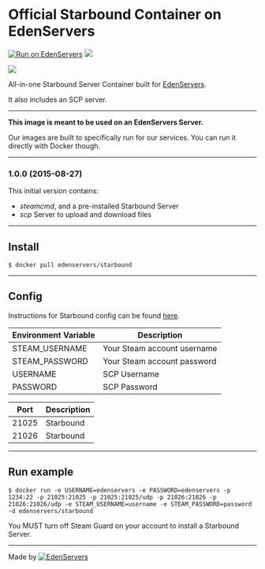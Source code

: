 # Official Starbound Container on EdenServers

[![Run on EdenServers](https://img.shields.io/badge/EdenServers-view-blue.svg)](http://www.edenservers.us)
[![](https://badge.imagelayers.io/edenservers/starbound:latest.svg)](https://imagelayers.io/?images=edenservers/starbound:latest 'Get your own badge on imagelayers.io')

![](http://image.noelshack.com/fichiers/2015/35/1440708784-logos.png)

All-in-one Starbound Server Container built for [EdenServers](http://www.edenservers.us).

It also includes an SCP server.

---

**This image is meant to be used on an EdenServers Server.**

Our images are built to specifically run for our services. You can run it directly with Docker though.

---
### 1.0.0 (2015-08-27)

This initial version contains:

* *steamcmd*, and a pre-installed Starbound Server
* *scp* Server to upload and download files

---

## Install

    $ docker pull edenservers/starbound

---

## Config

Instructions for Starbound config can be found [here](http://starbounder.org/Guide:Setting_Up_Multiplayer).

| Environment Variable  | Description |
| ------------- | ------------- |
| STEAM_USERNAME | Your Steam account username  |
| STEAM_PASSWORD   | Your Steam account password  |
| USERNAME    | SCP Username  |
| PASSWORD     | SCP Password  |

| Port  | Description |
| ------------- | ------------- |
| 21025 | Starbound  |
| 21026 | Starbound  |

---

## Run example

    $ docker run -e USERNAME=edenservers -e PASSWORD=edenservers -p 1234:22 -p 21025:21025 -p 21025:21025/udp -p 21026:21026 -p 21026:21026/udp -e STEAM_USERNAME=username -e STEAM_PASSWORD=password -d edenservers/starbound

You MUST turn off Steam Guard on your account to install a Starbound Server.

---

Made by [![EdenServers](http://image.noelshack.com/fichiers/2015/35/1440630894-logo.png)](https://www.edenservers.us)
